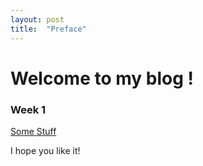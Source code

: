 ```yaml
---
layout: post
title:  "Preface"
---
```


# Welcome to my blog !

### Week 1
[Some Stuff](/github-pages-with-jekyll/2022/02/13/first-page.html)

I hope you like it!
